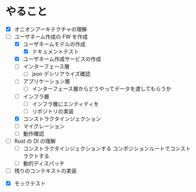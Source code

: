 # やること

- [x] オニオンアーキテクチャの理解
- [ ] ユーザネーム作成の FW を作成
  - [x] ユーザネームモデルの作成
    - [x] ドキュメントテスト
  - [x] ユーザネーム作成サービスの作成
  - [ ] インターフェース層
    - [ ] json デシリアライズ確認
  - [ ] アプリケーション層
    - [ ] インターフェース層からどうやってデータを渡してもらうか
  - [ ] インフラ層
    - [ ] インフラ層にエンティティを
    - [ ] リポジトリの実装
  - [x] コンストラクタインジェクション
  - [ ] マイグレーション
  - [ ] 動作確認
- [ ] Rust の DI の理解
  - [ ] コンストラクタインジェクションする コンポジションルートでコンストラクトする
  - [ ] 動的ディスパッチ
- [ ] 残りのコンテキストの実装
<!-- - [ ] すべてのコンテキストを Lambda でもデプロイできるようにする -->
- [x] モックテスト
